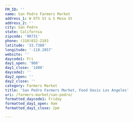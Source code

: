 ```yaml
---
FM_ID: ''
name: San Pedro Farmers Market
address_1: W 6Th St & S Mesa St
address_2: ''
city: San Pedro
state: California
zipcode: '90731'
phone: (310)832-2183
latitude: '33.7388'
longitude: '-118.2857'
website: ''
daycode1: Fri
day1_open: '900'
day1_close: '1400'
daycode2: ''
day2_open: ''
day2_close: ''
category: Farmers Market
title: 'San Pedro Farmers Market, Food Oasis Los Angeles'
uri: /farmers-market/san-pedro/
formatted_daycode1: Friday
formatted_day1_open: 9am
formatted_day1_close: 2pm

---
```

